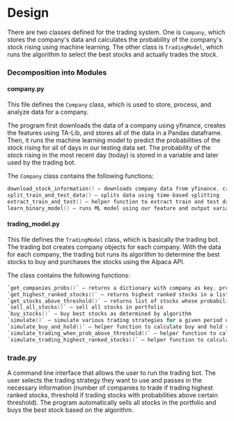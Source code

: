 # Design

There are two classes defined for the trading system. One is `Company`, which stores the company's data and calculates the probability of the company's stock rising using machine learning. The other class is `TradingModel`, which runs the algorithm to select the best stocks and actually trades the stock.


### Decomposition into Modules
#### company.py

This file defines the `Company` class, which is used to store, process, and analyze data for a company. 

The program first downloads the data of a company using yfinance, creates the features using TA-Lib, and stores all of the data in a Pandas dataframe. Then, it runs the machine learning model to predict the probabilities of the stock rising for all of days in our testing data set. The probability of the stock rising in the most recent day (today) is stored in a variable and later used by the trading bot.

The `Company` class contains the following functions:
```c
download_stock_information() – downloads company data from yfinance, creates features, and stores data in Pandas dataframe
split_train_and_test_data() – splits data using time-based splitting
extract_train_and_test() – helper function to extract train and test data from last time-series split
learn_binary_model() – runs ML model using our feature and output variables. Returns model, f1 score, and probability estimates
```

#### trading_model.py

This file defines the `TradingModel` class, which is basically the trading bot. The trading bot creates company objects for each company. With the data for each company, the trading bot runs its algorithm to determine the best stocks to buy and purchases the stocks using the Alpaca API.

The class contains the following functions:
```c
`get_companies_probs()` – returns a dictionary with company as key, probability of stock rising as value. Also creates company objects and stores them in list
`get_highest_ranked_stocks()` – returns highest ranked stocks in a list based on probability of rising for the day
`get_stocks_above_threshold()` – returns list of stocks whose probability of stock rising is above threshold
`sell_all_stocks()` – sell all stocks in portfolio
`buy_stocks()` – buy best stocks as determined by algorithm
`simulate()` – simulate various trading strategies for a given period of time
`simulate_buy_and_hold()` – helper function to calculate buy and hold returns for simulation
`simulate_trading_when_prob_above_threshold()` – helper function to calculate returns for simulating trading stocks above threshold
`simulate_trading_highest_ranked_stocks()` – helper function to calculate returns for trading highest ranked stocks
```

### trade.py

A command line interface that allows the user to run the trading bot. The user selects the trading strategy they want to use and passes in the necessary information (number of companies to trade if trading highest ranked stocks, threshold if trading stocks with probabilities above certain threshold). The program automatically sells all stocks in the portfolio and buys the best stock based on the algorithm.